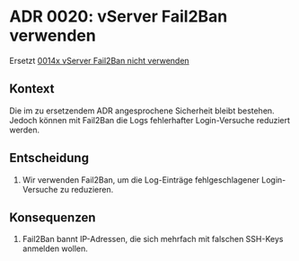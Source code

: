 # ADR 0020: vServer Fail2Ban verwenden

Ersetzt [0014x vServer Fail2Ban nicht verwenden](0014x_vServer_Fail2Ban_nicht_verwenden.md)

## Kontext

Die im zu ersetzendem ADR angesprochene Sicherheit bleibt bestehen. Jedoch können mit Fail2Ban die Logs fehlerhafter
Login-Versuche reduziert werden.

## Entscheidung

1. Wir verwenden Fail2Ban, um die Log-Einträge fehlgeschlagener Login-Versuche zu reduzieren.

## Konsequenzen

1. Fail2Ban bannt IP-Adressen, die sich mehrfach mit falschen SSH-Keys anmelden wollen.
